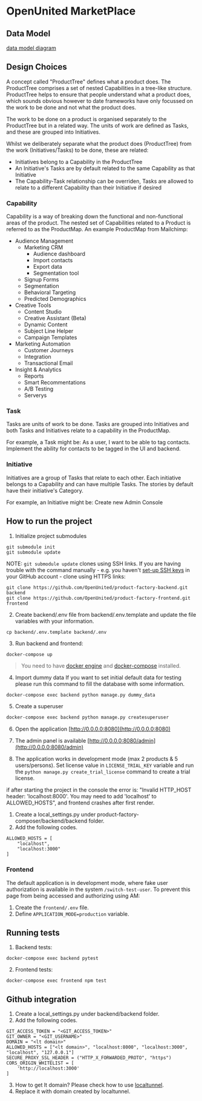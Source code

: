 # OpenUnited MarketPlace

## Data Model

[data model diagram](https://github.com/OpenUnited/product-factory-composer/blob/master/docs/diagrams/openunited-data-model%20v1.0.png)

## Design Choices
A concept called "ProductTree" defines what a product does. The ProductTree comprises a set of nested Capabilities in a tree-like structure. ProductTree helps to ensure that people understand what a product does, which sounds obvious however to date frameworks have only focussed on the work to be done and not what the product does.

The work to be done on a product is organised separately to the ProductTree but in a related way.  The units of work are defined as Tasks, and these are grouped into Initiatives. 

Whilst we deliberately separate what the product does (ProductTree) from the work (Initiatives/Tasks) to be done, these are related:

* Initiatives belong to a Capability in the ProductTree
* An Initiative's Tasks are by default related to the same Capability as that Initiative
* The Capability-Task relationship can be overriden, Tasks are allowed to relate to a different Capability than their Initiative if desired

### Capability
Capability is a way of breaking down the functional and non-functional areas of the product. The nested set of Capabilities related to a Product is referred to as the ProductMap.  An example ProductMap from Mailchimp:

* Audience Management
  * Marketing CRM
    * Audience dashboard
    * Import contacts
    * Export data
    * Segmentation tool
  * Signup Forms
  * Segmentation
  * Behavioral Targeting
  * Predicted Demographics
* Creative Tools
  * Content Studio
  * Creative Assistant (Beta)
  * Dynamic Content
  * Subject Line Helper
  * Campaign Templates
* Marketing Automation
  * Customer Journeys
  * Integration
  * Transactional Email
* Insight & Analytics
  * Reports
  * Smart Recommentations
  * A/B Testing
  * Serverys
    
### Task
Tasks are units of work to be done. Tasks are grouped into Initiatives and both Tasks and Initiatives relate to a capability in the ProductMap. 

For example, a Task might be: As a user, I want to be able to tag contacts. Implement the ability for contacts to be tagged in the UI and backend.

### Initiative
Initiatives are a group of Tasks that relate to each other. Each initiative belongs to a Capability and can have multiple Tasks. The stories by default have their initiative's Category.

For example, an Initiative might be: Create new Admin Console

## How to run the project

1. Initialize project submodules
```
git submodule init
git submodule update
```

NOTE: `git submodule update` clones using SSH links. If you are having trouble with the command manually - e.g. you haven't [set-up SSH keys](https://docs.github.com/en/authentication/connecting-to-github-with-ssh/adding-a-new-ssh-key-to-your-github-account) in your GitHub account - clone using HTTPS links:
```
git clone https://github.com/OpenUnited/product-factory-backend.git backend
git clone https://github.com/OpenUnited/product-factory-frontend.git frontend
```

2. Create backend/.env file from backend/.env.template and update the file variables with your information.
```
cp backend/.env.template backend/.env
```

3. Run backend and frontend:
```sh
docker-compose up
```
> You need to have [docker engine](https://docs.docker.com/engine/install/) and [docker-compose](https://docs.docker.com/compose/install/) installed.

4. Import dummy data
If you want to set initial default data for testing please run this command to fill the database with some information.
```
docker-compose exec backend python manage.py dummy_data
```

5. Create a superuser
```sh
docker-compose exec backend python manage.py createsuperuser
```

6. Open the application [http://0.0.0.0:8080](http://0.0.0.0:8080)

7. The admin panel is available [http://0.0.0.0:8080/admin](http://0.0.0.0:8080/admin)

8. The application works in development mode (max 2 products & 5 users/persons).
Set license value in `LICENSE_TRIAL_KEY` variable and run the `python manage.py create_trial_license` command to create a trial license.


if after starting the project in the console the error is: "Invalid HTTP_HOST header: 'localhost:8000'. You may need to add 'localhost' to ALLOWED_HOSTS", and frontend crashes after first render.
1. Create a local_settings.py under product-factory-composer/backend/backend folder.
2. Add the following codes.
```
ALLOWED_HOSTS = [
    "localhost",
    "localhost:3000"
]
```


### Frontend
The default application is in development mode, where fake user authorization is available in the system `/switch-test-user`.
To prevent this page from being accessed and authorizing using AM:
1. Create the `frontend/.env` file.
2. Define `APPLICATION_MODE=production` variable.


## Running tests

1. Backend tests:
```
docker-compose exec backend pytest
```

2. Frontend tests:
```
docker-compose exec frontend npm test
```

## Github integration
1. Create a local_settings.py under backend/backend folder.
2. Add the following codes.
```
GIT_ACCESS_TOKEN = "<GIT_ACCESS_TOKEN>"
GIT_OWNER = "<GIT_USERNAME>"
DOMAIN = "<lt domain>"
ALLOWED_HOSTS = ["<lt domain>", "localhost:8000", "localhost:3000", "localhost", "127.0.0.1"]
SECURE_PROXY_SSL_HEADER = ("HTTP_X_FORWARDED_PROTO", "https")
CORS_ORIGIN_WHITELIST = [
    'http://localhost:3000'
]
```
3. How to get lt domain? Please check how to use [localtunnel](https://github.com/localtunnel/localtunnel).
4. Replace it with domain created by localtunnel.
